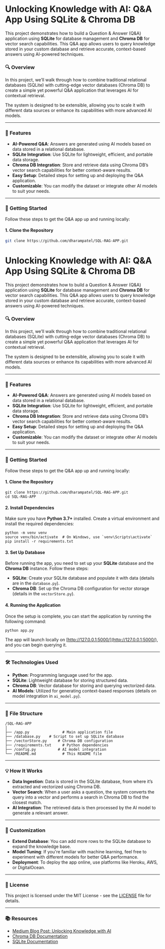 # Unlocking Knowledge with AI: Q&A App Using SQLite & Chroma DB

This project demonstrates how to build a Question & Answer (Q&A) application using **SQLite** for database management and **Chroma DB** for vector search capabilities. This Q&A app allows users to query knowledge stored in your custom database and retrieve accurate, context-based answers using AI-powered techniques.

### 🔍 **Overview**
In this project, we’ll walk through how to combine traditional relational databases (SQLite) with cutting-edge vector databases (Chroma DB) to create a simple yet powerful Q&A application that leverages AI for contextual retrieval. 

The system is designed to be extensible, allowing you to scale it with different data sources or enhance its capabilities with more advanced AI models.

---

### 🚀 **Features**

- **AI-Powered Q&A**: Answers are generated using AI models based on data stored in a relational database.
- **SQLite Integration**: Use SQLite for lightweight, efficient, and portable data storage.
- **Chroma DB Integration**: Store and retrieve data using Chroma DB’s vector search capabilities for better context-aware results.
- **Easy Setup**: Detailed steps for setting up and deploying the Q&A application.
- **Customizable**: You can modify the dataset or integrate other AI models to suit your needs.

---

### 📌 **Getting Started**

Follow these steps to get the Q&A app up and running locally:

#### 1. Clone the Repository
```bash
git clone https://github.com/dharampatel/SQL-RAG-APP.git
```

# Unlocking Knowledge with AI: Q&A App Using SQLite & Chroma DB

This project demonstrates how to build a Question & Answer (Q&A) application using **SQLite** for database management and **Chroma DB** for vector search capabilities. This Q&A app allows users to query knowledge stored in your custom database and retrieve accurate, context-based answers using AI-powered techniques.

### 🔍 **Overview**

In this project, we’ll walk through how to combine traditional relational databases (SQLite) with cutting-edge vector databases (Chroma DB) to create a simple yet powerful Q&A application that leverages AI for contextual retrieval.

The system is designed to be extensible, allowing you to scale it with different data sources or enhance its capabilities with more advanced AI models.

- - -

### 🚀 **Features**

*   **AI-Powered Q&A**: Answers are generated using AI models based on data stored in a relational database.
*   **SQLite Integration**: Use SQLite for lightweight, efficient, and portable data storage.
*   **Chroma DB Integration**: Store and retrieve data using Chroma DB’s vector search capabilities for better context-aware results.
*   **Easy Setup**: Detailed steps for setting up and deploying the Q&A application.
*   **Customizable**: You can modify the dataset or integrate other AI models to suit your needs.

- - -

### 📌 **Getting Started**

Follow these steps to get the Q&A app up and running locally:

#### 1\. Clone the Repository

```
git clone https://github.com/dharampatel/SQL-RAG-APP.git
cd SQL-RAG-APP
```

#### 2\. Install Dependencies

Make sure you have **Python 3.7+** installed. Create a virtual environment and install the required dependencies:

```
python -m venv venv
source venv/bin/activate  # On Windows, use `venv\Scripts\activate`
pip install -r requirements.txt
```

#### 3\. Set Up Database

Before running the app, you need to set up your **SQLite** database and the **Chroma DB** instance. Follow these steps:

*   **SQLite**: Create your SQLite database and populate it with data (details are in the `database.py`).
*   **Chroma DB**: Set up the Chroma DB configuration for vector storage (details in the `vectorStore.py`).

#### 4\. Running the Application

Once the setup is complete, you can start the application by running the following command:

```
python app.py
```

The app will launch locally on [http://127.0.0.1:5000/](http://127.0.0.1:5000/), and you can begin querying it.

- - -

### 🛠️ **Technologies Used**

*   **Python**: Programming language used for the app.
*   **SQLite**: Lightweight database for storing structured data.
*   **Chroma DB**: Vector database for storing and querying vectorized data.
*   **AI Models**: Utilized for generating context-based responses (details on model integration in `ai_model.py`).

- - -

### 📑 **File Structure**

```
/SQL-RAG-APP
│
├── /app.py               # Main application file
├── /database.py    # Script to set up SQLite database
├── /vectorStore.py     # Chroma DB configuration
├── /requirements.txt     # Python dependencies
├── /config.py          # AI model integration
└── /README.md            # This README file
```

- - -

### 💡 **How It Works**

*   **Data Ingestion**: Data is stored in the SQLite database, from where it’s extracted and vectorized using Chroma DB.
*   **Vector Search**: When a user asks a question, the system converts the query into a vector and performs a search in Chroma DB to find the closest match.
*   **AI Integration**: The retrieved data is then processed by the AI model to generate a relevant answer.

- - -

### 🔧 **Customization**

*   **Extend Database**: You can add more rows to the SQLite database to expand the knowledge base.
*   **Model Tuning**: If you're familiar with machine learning, feel free to experiment with different models for better Q&A performance.
*   **Deployment**: To deploy the app online, use platforms like Heroku, AWS, or DigitalOcean.

- - -

### 📄 **License**

This project is licensed under the MIT License - see the [LICENSE](LICENSE) file for details.

- - -

### 📚 **Resources**

*   [Medium Blog Post: Unlocking Knowledge with AI](https://medium.com/@dharamai2024/unlocking-knowledge-with-ai-a-step-by-step-guide-to-building-a-q-a-app-using-sqlite-chroma-db-c0974056d4d1)
*   [Chroma DB Documentation](https://www.trychroma.com/docs)
*   [SQLite Documentation](https://www.sqlite.org/docs.html)
